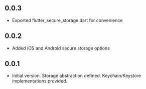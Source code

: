 ## 0.0.3

* Exported flutter_secure_storage.dart for convenience

## 0.0.2

* Added iOS and Android secure storage options 

## 0.0.1

* Initial version. Storage abstraction defined. Keychain/Keystore implementations provided.

